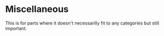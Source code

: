 # Miscellaneous
This is for parts where it doesn't necessarilly fit to any categories but still important.
